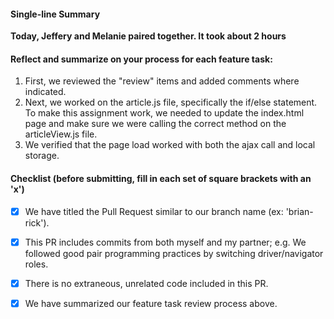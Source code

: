 #### Single-line Summary
**Today, Jeffery and Melanie paired together. It took about 2 hours**

#### Reflect and summarize on your process for each feature task:  
  1. First, we reviewed the "review" items and added comments where indicated.
  2. Next, we worked on the article.js file, specifically the if/else statement. To make this assignment work, we needed to update the index.html page and make sure we were calling the correct method on the articleView.js file.
  3. We verified that the page load worked with both the ajax call and local storage.

#### Checklist (before submitting, fill in each set of square brackets with an 'x')
- [X] We have titled the Pull Request similar to our branch name (ex: 'brian-rick'). 
- [X] This PR includes commits from both myself and my partner; e.g. We followed good pair programming practices by switching driver/navigator roles.
- [X] There is no extraneous, unrelated code included in this PR.
- [X] We have summarized our feature task review process above.


